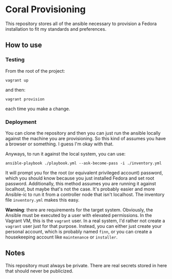 # Coral Provisioning

This repository stores all of the ansible necessary to provision a Fedora installation 
to fit my standards and preferences.

## How to use

### Testing

From the root of the project:

    vagrant up 

and then:

    vagrant provision

each time you make a change.

### Deployment

You can clone the repository and then you can just run the ansible locally against the 
machine you are provisioning. So this kind of assumes you have a browser or something. 
I guess I'm okay with that.

Anyways, to run it against the local system, you can use:

    ansible-playbook ./playbook.yml --ask-become-pass -i ./inventory.yml

It will prompt you for the root (or equivalent privileged account) password, 
which you should know because you just installed Fedora and set root password. 
Additionally, this method assumes you are running it against localhost, but 
maybe that's not the case. It's probably easier and more Ansible-ic to run it 
from a controller node that isn't localhost. The inventory file `inventory.yml` 
makes this easy.

**Warning**: there are requirements for the target system. Obviously, the 
Ansible must be executed by a user with elevated permissions. In the Vagrant VM,
this is the `vagrant` user. In a real system, I'd rather not create a `vagrant`
user just for that purpose. Instead, you can either just create your personal 
account, which is probably named `finn`, or you can create a housekeeping 
account like `maintenance` or `installer`. 

## Notes

This repository must always be private. There are real secrets stored in here that 
should never be publicized.

